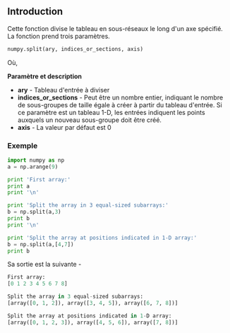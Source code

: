 ## Introduction

Cette fonction divise le tableau en sous-réseaux le long d'un axe spécifié. La fonction prend trois paramètres.

```python
numpy.split(ary, indices_or_sections, axis)
```

Où,

**Paramètre et description**

- **ary** - Tableau d'entrée à diviser
- **indices_or_sections** - Peut être un nombre entier, indiquant le nombre de sous-groupes de taille égale à créer à partir du tableau d'entrée. Si ce paramètre est un tableau 1-D, les entrées indiquent les points auxquels un nouveau sous-groupe doit être créé.
- **axis** - La valeur par défaut est 0

### Exemple

```python
import numpy as np 
a = np.arange(9) 

print 'First array:' 
print a 
print '\n'  

print 'Split the array in 3 equal-sized subarrays:' 
b = np.split(a,3) 
print b 
print '\n'  

print 'Split the array at positions indicated in 1-D array:' 
b = np.split(a,[4,7])
print b
```

Sa sortie est la suivante -

```python
First array:
[0 1 2 3 4 5 6 7 8]

Split the array in 3 equal-sized subarrays:
[array([0, 1, 2]), array([3, 4, 5]), array([6, 7, 8])]

Split the array at positions indicated in 1-D array:
[array([0, 1, 2, 3]), array([4, 5, 6]), array([7, 8])]
```